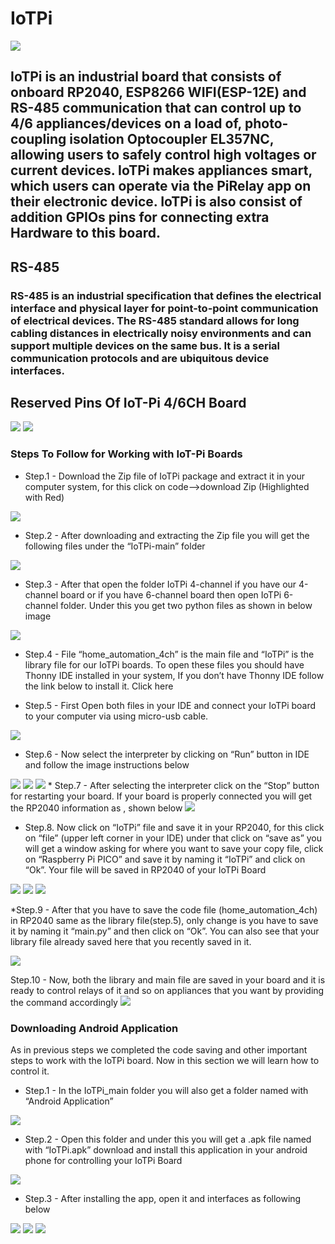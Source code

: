 # IoTPi

<img src ="https://github.com/sbcshop/IoTPi/blob/main/images/IotPi%20Banner.png"  />

## IoTPi is an industrial board that consists of onboard RP2040, ESP8266 WIFI(ESP-12E) and RS-485 communication that can control up to 4/6 appliances/devices on a load    of, photo-coupling isolation Optocoupler EL357NC, allowing users to safely control high voltages or current devices. IoTPi makes appliances smart, which users can operate via the PiRelay app on their electronic device. IoTPi is also consist of addition GPIOs pins for connecting extra Hardware to this board.

## RS-485
### RS-485 is an industrial specification that defines the electrical interface and physical layer for point-to-point communication of electrical devices. The RS-485 standard allows for long cabling distances in electrically noisy environments and can support multiple devices on the same bus. It is a serial communication protocols and are ubiquitous device interfaces.

## Reserved Pins Of IoT-Pi 4/6CH Board

<img src ="https://github.com/sbcshop/IoTPi/blob/main/images/PinReserved-IoT4ch.png" />
<img src = "https://github.com/sbcshop/IoTPi/blob/main/images/PinReserved_IoT6ch.png" />

### Steps To Follow for Working with IoT-Pi Boards

* Step.1 - Download the Zip file of IoTPi package and extract it in your computer system, for this click on code—>download Zip (Highlighted with Red)

<img src ="https://github.com/sbcshop/IoTPi/blob/main/images/Iotpi_SC1.PNG" />

* Step.2 - After downloading and extracting the Zip file you will get the following files under the “IoTPi-main” folder

<img src ="https://github.com/sbcshop/IoTPi/blob/main/images/Screenshot%20(22).png" />

* Step.3 - After that open the folder IoTPi 4-channel if you have our 4-channel board or if you have 6-channel board then open IoTPi 6-channel folder. Under this you get   two python files as shown in below image
<img src ="https://github.com/sbcshop/IoTPi/blob/main/images/SC3.PNG" />

* Step.4 - File “home_automation_4ch” is the main file and “IoTPi” is the library file for our IoTPi boards. To open these files you should have Thonny IDE installed in your system, If you don’t have Thonny IDE follow the link below to install it. Click here

* Step.5 - First Open both files in your IDE and connect your IoTPi board to your computer via using micro-usb cable.
<img src ="https://github.com/sbcshop/IoTPi/blob/main/images/Screenshot%20(7).png" />

* Step.6 - Now select the interpreter by clicking on “Run” button in IDE and follow the image instructions below 
<img src ="https://github.com/sbcshop/IoTPi/blob/main/images/Screenshot%20(16).png" />
<img src ="https://github.com/sbcshop/IoTPi/blob/main/images/Screenshot%20(14).png" />
<img src ="https://github.com/sbcshop/IoTPi/blob/main/images/Screenshot%20(15).png" />
* Step.7 - After selecting the interpreter click on the “Stop” button for restarting your board. If your board is properly connected you will get the RP2040 information as , shown below 
<img src ="https://github.com/sbcshop/IoTPi/blob/main/images/Screenshot%20(18).png" />

* Step.8. Now click on “IoTPi” file and save it in your RP2040, for this click on “file” (upper left corner in your IDE) under that click on “save as” you will get a window asking for where you want to save your copy file, click on “Raspberry Pi PICO” and save it by naming it “IoTPi” and click on “Ok”. Your file will be saved in RP2040 of your IoTPi Board
<img src ="https://github.com/sbcshop/IoTPi/blob/main/images/Screenshot%20(1).png" />
<img src ="https://github.com/sbcshop/IoTPi/blob/main/images/Screenshot%20(2).png" />
<img src ="https://github.com/sbcshop/IoTPi/blob/main/images/Screenshot%20(3).png" />

*Step.9 - After that you have to save the code file (home_automation_4ch) in RP2040 same as the library file(step.5), only change is you have to save it by naming it “main.py” and then click on “Ok”. You can also see that your library file already saved here that you recently saved in it. 

<img src ="https://github.com/sbcshop/IoTPi/blob/main/images/Screenshot%20(8).png" />

Step.10 - Now, both the library and main file are saved in your board and it is ready to control relays of it and so on appliances that you want by providing the command accordingly
<img src ="https://github.com/sbcshop/IoTPi/blob/main/images/Screenshot%20(11).png" />

### Downloading Android Application
As in previous steps we completed the code saving and other important steps to work with the IoTPi board. Now in this section we will learn how to control it.

* Step.1 - In the IoTPi_main folder you will also get a folder named with “Android Application”
<img src ="https://github.com/sbcshop/IoTPi/blob/main/images/Screenshot%20(20).png" />

* Step.2 - Open this folder and under this you will get a .apk file named with  “IoTPi.apk” download and install this application in your android phone for controlling your IoTPi Board
<img src ="https://github.com/sbcshop/IoTPi/blob/main/images/Screenshot%20(21).png" />

* Step.3 - After installing the app, open it and interfaces as following below

<img src ="https://github.com/sbcshop/IoTPi/blob/main/images/IMG-20221013-WA0003.jpg" />
<img src ="https://github.com/sbcshop/IoTPi/blob/main/images/IMG-20221013-WA0005.jpg" />
<img src ="https://github.com/sbcshop/IoTPi/blob/main/images/IMG-20221013-WA0004.jpg" />




